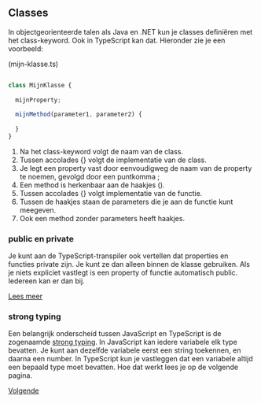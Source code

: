 ## Classes

In objectgeorienteerde talen als Java en .NET kun je classes definiëren met het class-keyword. 
Ook in TypeScript kan dat. Hieronder zie je een voorbeeld:

(mijn-klasse.ts)
```JavaScript

class MijnKlasse {
  
  mijnProperty;
  
  mijnMethod(parameter1, parameter2) {
    
  }
}
```

1. Na het class-keyword volgt de naam van de class.
2. Tussen accolades {} volgt de implementatie van de class.
3. Je legt een property vast door eenvoudigweg de naam van de property te noemen, gevolgd door een puntkomma ;
4. Een method is herkenbaar aan de haakjes ().
5. Tussen accolades {} volgt implementatie van de functie.
6. Tussen de haakjes staan de parameters die je aan de functie kunt meegeven.
7. Ook een method zonder parameters heeft haakjes.

### public en private

Je kunt aan de TypeScript-transpiler ook vertellen dat properties en functies private zijn. Je kunt ze dan alleen 
binnen de klasse gebruiken. Als je niets expliciet vastlegt is een property of functie automatisch public. Iedereen 
kan er dan bij.

[Lees meer](http://www.typescriptlang.org/docs/handbook/classes.html#public-private-and-protected-modifiers)

### strong typing

Een belangrijk onderscheid tussen JavaScript en TypeScript is de zogenaamde
[strong typing](https://en.wikipedia.org/wiki/Type_safety). In JavaScript kan iedere variabele elk type bevatten. Je 
kunt aan dezelfde variabele eerst een string toekennen, en daarna een number. In TypeScript kun je vastleggen dat een 
variabele altijd een bepaald type moet bevatten. Hoe dat werkt lees je op de volgende pagina.

[Volgende](06.strong_typing.md)
